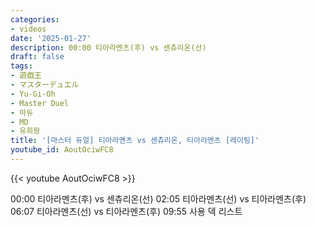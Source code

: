 ```yaml
---
categories:
- videos
date: '2025-01-27'
description: 00:00 티아라멘츠(후) vs 센츄리온(선)
draft: false
tags:
- 遊戯王
- マスターデュエル
- Yu-Gi-Oh
- Master Duel
- 마듀
- MD
- 유희왕
title: '[마스터 듀얼] 티아라멘츠 vs 센츄리온, 티아라멘츠 [레이팅]'
youtube_id: AoutOciwFC8
---
```



{{< youtube AoutOciwFC8 >}}

00:00 티아라멘츠(후) vs 센츄리온(선)
02:05 티아라멘츠(선) vs 티아라멘츠(후)
06:07 티아라멘츠(선) vs 티아라멘츠(후)
09:55 사용 덱 리스트